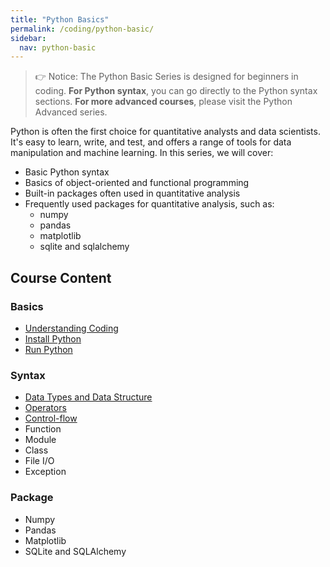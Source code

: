 ```yaml
---
title: "Python Basics"
permalink: /coding/python-basic/
sidebar:
  nav: python-basic
---
```


> 👉 Notice: The Python Basic Series is designed for beginners in coding. **For Python syntax**, you can go directly to the Python syntax sections. **For more advanced courses**, please visit the Python Advanced series.

Python is often the first choice for quantitative analysts and data scientists. It's easy to learn, write, and test, and offers a range of tools for data manipulation and machine learning. In this series, we will cover:

- Basic Python syntax
- Basics of object-oriented and functional programming
- Built-in packages often used in quantitative analysis
- Frequently used packages for quantitative analysis, such as:
  - numpy
  - pandas
  - matplotlib
  - sqlite and sqlalchemy

## Course Content

### Basics
- [Understanding Coding](https://bagelquant.github.io/coding/python-basic/understanding-coding/)
- [Install Python](https://bagelquant.github.io/coding/python-basic/install-python/)
- [Run Python](https://bagelquant.github.io/coding/python-basic/run-python/)

### Syntax

- [Data Types and Data Structure](data-type-and-data-structure.md)
- [Operators](/_pages/coding/python-basic/operators.md)
- [Control-flow](control-flow.md)
- Function
- Module
- Class
- File I/O
- Exception 

### Package

- Numpy
- Pandas
- Matplotlib
- SQLite and SQLAlchemy

